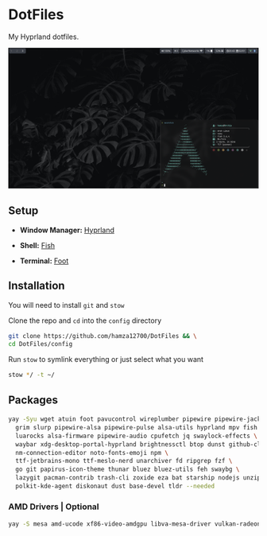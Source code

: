 # DotFiles

My Hyprland dotfiles.

![HomeScreen](./screenshots/screenshot.png)

## Setup

- **Window Manager:** [Hyprland](https://hyprland.org/)

- **Shell:** [Fish](https://github.com/fish-shell/fish-shell)

- **Terminal:** [Foot](https://codeberg.org/dnkl/foot)

## Installation

You will need to install `git` and `stow`

Clone the repo and `cd` into the `config` directory

```bash
git clone https://github.com/hamza12700/DotFiles && \
cd DotFiles/config
```

Run `stow` to symlink everything or just select what you want

```bash
stow */ -t ~/
```

## Packages

```bash
yay -Syu wget atuin foot pavucontrol wireplumber pipewire pipewire-jack imagemagick entr parallel rustup ly firefox yt-dlp \
  grim slurp pipewire-alsa pipewire-pulse alsa-utils hyprland mpv fish wf-recorder \
  luarocks alsa-firmware pipewire-audio cpufetch jq swaylock-effects \
  waybar xdg-desktop-portal-hyprland brightnessctl btop dunst github-cli network-manager-applet \
  nm-connection-editor noto-fonts-emoji npm \
  ttf-jetbrains-mono ttf-meslo-nerd unarchiver fd ripgrep fzf \
  go git papirus-icon-theme thunar bluez bluez-utils feh swaybg \
  lazygit pacman-contrib trash-cli zoxide eza bat starship nodejs unzip \
  polkit-kde-agent diskonaut dust base-devel tldr --needed
```

### AMD Drivers | Optional

```bash
yay -S mesa amd-ucode xf86-video-amdgpu libva-mesa-driver vulkan-radeon --noconfirm --needed
```
